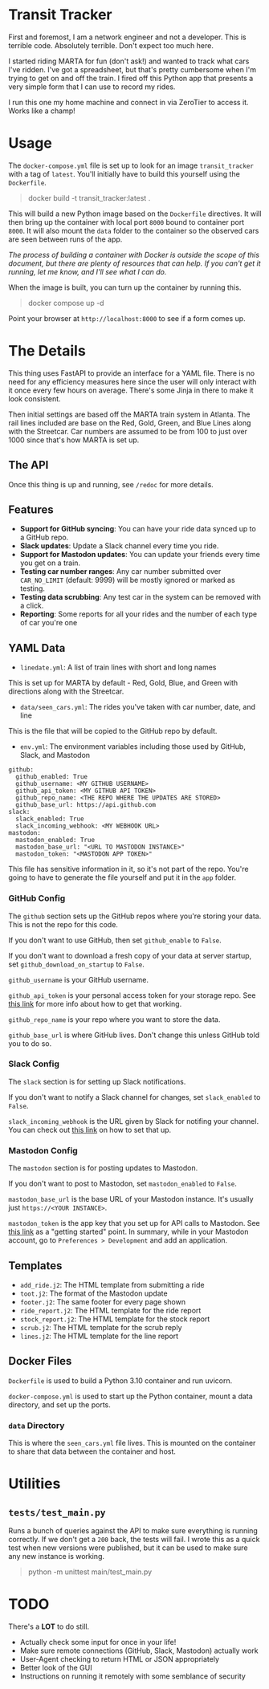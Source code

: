 # Transit Tracker

First and foremost, I am a network engineer and not a developer. This is terrible code. Absolutely terrible.
Don't expect too much here.

I started riding MARTA for fun (don't ask!) and wanted to track what cars I've
ridden. I've got a spreadsheet, but that's pretty cumbersome when I'm trying
to get on and off the train. I fired off this Python app that presents a very
simple form that I can use to record my rides.

I run this one my home machine and connect in via ZeroTier to access it. Works like a champ!

# Usage

The `docker-compose.yml` file is set up to look for an image `transit_tracker` with a tag of `latest`. You'll
initially have to build this yourself using the `Dockerfile`.

> docker build -t transit_tracker:latest .

This will build a new Python image based on the `Dockerfile` directives. It will then bring up
the container with local port `8000` bound to container port `8000`. It will also
mount the `data` folder to the container so the observed cars are seen between
runs of the app.

*The process of building a container with Docker is outside the scope of this document, but there
are plenty of resources that can help. If you can't get it running, let me know, and I'll see what I can do.*

When the image is built, you can turn up the container by running this.

> docker compose up -d

Point your browser at `http://localhost:8000` to see if a form comes up.

# The Details

This thing uses FastAPI to provide an interface for a YAML file. There is no need for any
efficiency measures here since the user will only interact with it once every few hours on
average. There's some Jinja in there to make it look consistent.

Then initial settings are based off the MARTA train system in Atlanta. The rail lines included
are base on the Red, Gold, Green, and Blue Lines along with the Streetcar. Car numbers are assumed
to be from 100 to just over 1000 since that's how MARTA is set up.

## The API

Once this thing is up and running, see `/redoc` for more details.

## Features

* **Support for GitHub syncing**: You can have your ride data synced up to a GitHub repo.
* **Slack updates**: Update a Slack channel every time you ride.
* **Support for Mastodon updates**: You can update your friends every time you get on a train.
* **Testing car number ranges**: Any car number submitted over `CAR_NO_LIMIT` (default: 9999) will 
be mostly ignored or marked as testing.
* **Testing data scrubbing**: Any test car in the system can be removed with a click.
* **Reporting**: Some reports for all your rides and the number of each type of car you're one

## YAML Data

- `linedate.yml`: A list of train lines with short and long names

This is set up for MARTA by default - Red, Gold, Blue, and Green with directions along with the Streetcar.

- `data/seen_cars.yml`: The rides you've taken with car number, date, and line

This is the file that will be copied to the GitHub repo by default.

- `env.yml`: The environment variables including those used by GitHub, Slack, and Mastodon

```
github:
  github_enabled: True
  github_username: <MY GITHUB USERNAME>
  github_api_token: <MY GITHUB API TOKEN>
  github_repo_name: <THE REPO WHERE THE UPDATES ARE STORED>
  github_base_url: https://api.github.com
slack:
  slack_enabled: True
  slack_incoming_webhook: <MY WEBHOOK URL>
mastodon:
  mastodon_enabled: True
  mastodon_base_url: "<URL TO MASTODON INSTANCE>"
  mastodon_token: "<MASTODON APP TOKEN>"
```
This file has sensitive information in it, so it's not part of the repo. You're going to have to generate the file
yourself and put it in the `app` folder.

### GitHub Config

The `github` section sets up the GitHub repos where you're storing your data. This is not the repo for this code.

If you don't want to use GitHub, then set `github_enable` to `False`.

If you don't want to download a fresh copy of your data at server startup, set `github_download_on_startup` to `False`.

`github_username` is your GitHub username.

`github_api_token` is your personal access token for your storage repo. See [this link](https://docs.github.com/en/rest/authentication/authenticating-to-the-rest-api?apiVersion=2022-11-28) for more info about 
how to get that working.

`github_repo_name` is your repo where you want to store the data.

`github_base_url` is where GitHub lives. Don't change this unless GitHub told you to do so.

### Slack Config

The `slack` section is for setting up Slack notifications.

If you don't want to notify a Slack channel for changes, set `slack_enabled` to `False`.

`slack_incoming_webhook` is the URL given by Slack for notifing your channel. You can check out [this link](https://api.slack.com/messaging/webhooks) on
how to set that up.

### Mastodon Config

The `mastodon` section is for posting updates to Mastodon.

If you don't want to post to Mastodon, set `mastodon_enabled` to `False`.

`mastodon_base_url` is the base URL of your Mastodon instance. It's usually just `https://<YOUR INSTANCE>`.
  
`mastodon_token` is the app key that you set up for API calls to Mastodon. See [this link](https://docs.joinmastodon.org/client/intro/) 
as a "getting started" point. In summary, while in your Mastodon account, go to `Preferences > Development` and
add an application.

## Templates

- `add_ride.j2`: The HTML template from submitting a ride
- `toot.j2`: The format of the Mastodon update
- `footer.j2`: The same footer for every page shown
- `ride_report.j2`: The HTML template for the ride report
- `stock_report.j2`: The HTML template for the stock report
- `scrub.j2`: The HTML template for the scrub reply
- `lines.j2`: The HTML template for the line report

## Docker Files

`Dockerfile` is used to build a Python 3.10 container and run uvicorn.

`docker-compose.yml` is used to start up the Python container, mount a data directory, and set
up the ports.

### `data` Directory

This is where the `seen_cars.yml` file lives. This is mounted on the container to share
that data between the container and host. 

# Utilities

## `tests/test_main.py`

Runs a bunch of queries against the API to make sure everything is running correctly. If we don't get a `200` back,
the tests will fail. I wrote this as a quick test when new versions were published, but it can be used to make sure
any new instance is working.

> python -m unittest main/test_main.py

# TODO

There's a **LOT** to do still.

- Actually check some input for once in your life!
- Make sure remote connections (GitHub, Slack, Mastodon) actually work
- User-Agent checking to return HTML or JSON appropriately
- Better look of the GUI
- Instructions on running it remotely with some semblance of security
